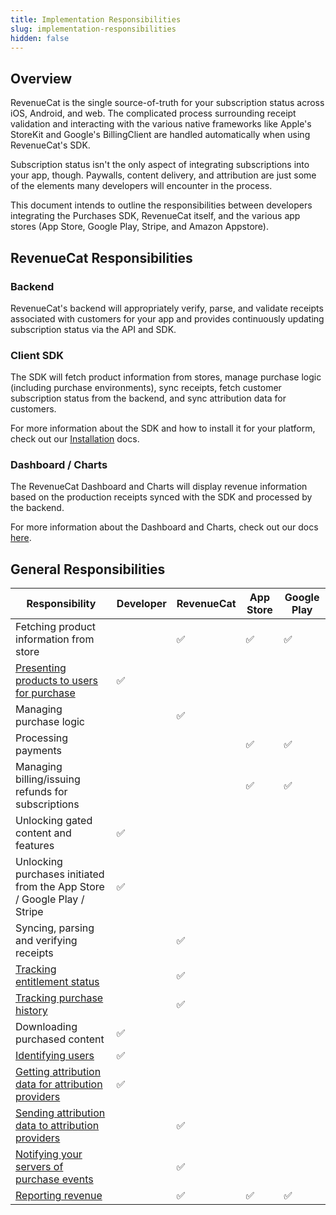 ```yaml
---
title: Implementation Responsibilities
slug: implementation-responsibilities
hidden: false
---
```


## Overview

RevenueCat is the single source-of-truth for your subscription status across iOS, Android, and web. The complicated process surrounding receipt validation and interacting with the various native frameworks like Apple's StoreKit and Google's BillingClient are handled automatically when using RevenueCat's SDK.

Subscription status isn't the only aspect of integrating subscriptions into your app, though. Paywalls, content delivery, and attribution are just some of the elements many developers will encounter in the process.

This document intends to outline the responsibilities between developers integrating the Purchases SDK, RevenueCat itself, and the various app stores (App Store, Google Play, Stripe, and Amazon Appstore).

## RevenueCat Responsibilities

### Backend

RevenueCat's backend will appropriately verify, parse, and validate receipts associated with customers for your app and provides continuously updating subscription status via the API and SDK.

### Client SDK

The SDK will fetch product information from stores, manage purchase logic (including purchase environments), sync receipts, fetch customer subscription status from the backend, and sync attribution data for customers.

For more information about the SDK and how to install it for your platform, check out our [Installation](/docs/installation) docs.

### Dashboard / Charts

The RevenueCat Dashboard and Charts will display revenue information based on the production receipts synced with the SDK and processed by the backend.

For more information about the Dashboard and Charts, check out our docs [here](/docs/overview).

## General Responsibilities

| Responsibility                                                          | Developer | RevenueCat | App Store | Google Play |
| ----------------------------------------------------------------------- | --------- | ---------- | --------- | ----------- |
| Fetching product information from store                                 |           | ✅         | ✅        | ✅          |
| [Presenting products to users for purchase](/docs/displaying-products)  | ✅        |            |           |             |
| Managing purchase logic                                                 |           | ✅         |           |             |
| Processing payments                                                     |           |            | ✅        | ✅          |
| Managing billing/issuing refunds for subscriptions                      |           |            | ✅        | ✅          |
| Unlocking gated content and features                                    | ✅        |            |           |             |
| Unlocking purchases initiated from the App Store / Google Play / Stripe | ✅        |            |           |             |
| Syncing, parsing and verifying receipts                                 |           | ✅         |           |             |
| [Tracking entitlement status](/docs/purchaserinfo)                      |           | ✅         |           |             |
| [Tracking purchase history](/docs/customer-history)                     |           | ✅         |           |             |
| Downloading purchased content                                           | ✅        |            |           |             |
| [Identifying users](/docs/user-ids)                                     | ✅        |            |           |             |
| [Getting attribution data for attribution providers](/docs/attribution) | ✅        |            |           |             |
| [Sending attribution data to attribution providers](/docs/attribution)  |           | ✅         |           |             |
| [Notifying your servers of purchase events](/docs/webhooks)             |           | ✅         |           |             |
| [Reporting revenue](/docs/charts)                                       |           | ✅         | ✅        | ✅          |
